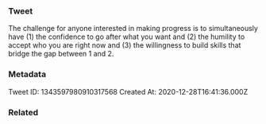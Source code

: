 ### Tweet
The challenge for anyone interested in making progress is to simultaneously have (1) the confidence to go after what you want and (2) the humility to accept who you are right now and (3) the willingness to build skills that bridge the gap between 1 and 2.

### Metadata
Tweet ID: 1343597980910317568
Created At: 2020-12-28T16:41:36.000Z

### Related

